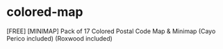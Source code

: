 # colored-map
[FREE] [MINIMAP] Pack of 17 Colored Postal Code Map &amp; Minimap (Cayo Perico included) (Roxwood included)
